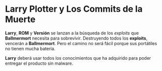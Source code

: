 
# Larry Plotter y Los Commits de la Muerte

**Larry**, **ROM** y **Versión** se lanzan a la búsqueda de los *exploits* que **Ballmermort** necesita para sobrevivir.
Destruyendo todos los **exploits**, vencerán a **Ballmermort**.
Pero el camino no será fácil porque sus portátiles no tienen mucha batería.

**Larry** deberá usar todos los conocimientos que ha adquirido para
poder entregar el producto sin malware.
